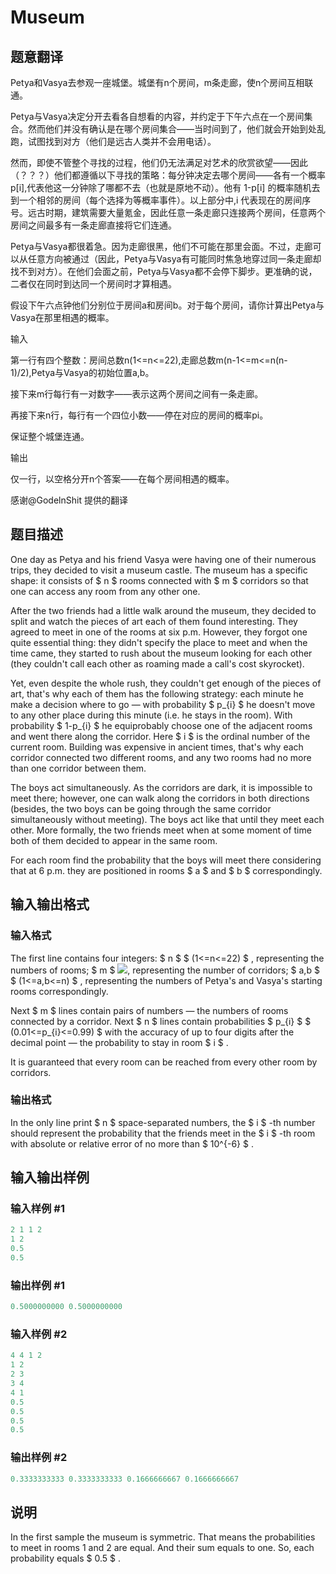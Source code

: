 # Museum

## 题意翻译

Petya和Vasya去参观一座城堡。城堡有n个房间，m条走廊，使n个房间互相联通。

Petya与Vasya决定分开去看各自想看的内容，并约定于下午六点在一个房间集合。然而他们并没有确认是在哪个房间集合——当时间到了，他们就会开始到处乱跑，试图找到对方（他们是远古人类并不会用电话）。

然而，即使不管整个寻找的过程，他们仍无法满足对艺术的欣赏欲望——因此（？？？）他们都遵循以下寻找的策略：每分钟决定去哪个房间——各有一个概率p[i],代表他这一分钟除了哪都不去（也就是原地不动）。他有 1-p[i] 的概率随机去到一个相邻的房间（每个选择为等概率事件）。以上部分中,i 代表现在的房间序号。远古时期，建筑需要大量氪金，因此任意一条走廊只连接两个房间，任意两个房间之间最多有一条走廊直接将它们连通。

Petya与Vasya都很着急。因为走廊很黑，他们不可能在那里会面。不过，走廊可以从任意方向被通过（因此，Petya与Vasya有可能同时焦急地穿过同一条走廊却找不到对方）。在他们会面之前，Petya与Vasya都不会停下脚步。更准确的说，二者仅在同时到达同一个房间时才算相遇。

假设下午六点钟他们分别位于房间a和房间b。对于每个房间，请你计算出Petya与Vasya在那里相遇的概率。

输入

第一行有四个整数：房间总数n(1<=n<=22),走廊总数m(n-1<=m<=n(n-1)/2),Petya与Vasya的初始位置a,b。

接下来m行每行有一对数字——表示这两个房间之间有一条走廊。

再接下来n行，每行有一个四位小数——停在对应的房间的概率pi。

保证整个城堡连通。

输出

仅一行，以空格分开n个答案——在每个房间相遇的概率。

感谢@GodelnShit 提供的翻译

## 题目描述

One day as Petya and his friend Vasya were having one of their numerous trips, they decided to visit a museum castle. The museum has a specific shape: it consists of $ n $ rooms connected with $ m $ corridors so that one can access any room from any other one.

After the two friends had a little walk around the museum, they decided to split and watch the pieces of art each of them found interesting. They agreed to meet in one of the rooms at six p.m. However, they forgot one quite essential thing: they didn't specify the place to meet and when the time came, they started to rush about the museum looking for each other (they couldn't call each other as roaming made a call's cost skyrocket).

Yet, even despite the whole rush, they couldn't get enough of the pieces of art, that's why each of them has the following strategy: each minute he make a decision where to go — with probability $ p_{i} $ he doesn't move to any other place during this minute (i.e. he stays in the room). With probability $ 1-p_{i} $ he equiprobably choose one of the adjacent rooms and went there along the corridor. Here $ i $ is the ordinal number of the current room. Building was expensive in ancient times, that's why each corridor connected two different rooms, and any two rooms had no more than one corridor between them.

The boys act simultaneously. As the corridors are dark, it is impossible to meet there; however, one can walk along the corridors in both directions (besides, the two boys can be going through the same corridor simultaneously without meeting). The boys act like that until they meet each other. More formally, the two friends meet when at some moment of time both of them decided to appear in the same room.

For each room find the probability that the boys will meet there considering that at 6 p.m. they are positioned in rooms $ a $ and $ b $ correspondingly.

## 输入输出格式

### 输入格式

The first line contains four integers: $ n $ $ (1<=n<=22) $ , representing the numbers of rooms; $ m $ ![](https://cdn.luogu.com.cn/upload/vjudge_pic/CF113D/d478880ae48303c850482e327c8c21757cb25420.png), representing the number of corridors; $ a,b $ $ (1<=a,b<=n) $ , representing the numbers of Petya's and Vasya's starting rooms correspondingly.

Next $ m $ lines contain pairs of numbers — the numbers of rooms connected by a corridor. Next $ n $ lines contain probabilities $ p_{i} $ $ (0.01<=p_{i}<=0.99) $ with the accuracy of up to four digits after the decimal point — the probability to stay in room $ i $ .

It is guaranteed that every room can be reached from every other room by corridors.

### 输出格式

In the only line print $ n $ space-separated numbers, the $ i $ -th number should represent the probability that the friends meet in the $ i $ -th room with absolute or relative error of no more than $ 10^{-6} $ .

## 输入输出样例

### 输入样例 #1

```cpp
2 1 1 2
1 2
0.5
0.5

```
### 输出样例 #1

```cpp
0.5000000000 0.5000000000 
```


### 输入样例 #2

```cpp
4 4 1 2
1 2
2 3
3 4
4 1
0.5
0.5
0.5
0.5

```
### 输出样例 #2

```cpp
0.3333333333 0.3333333333 0.1666666667 0.1666666667 
```


## 说明

In the first sample the museum is symmetric. That means the probabilities to meet in rooms 1 and 2 are equal. And their sum equals to one. So, each probability equals $ 0.5 $ .

